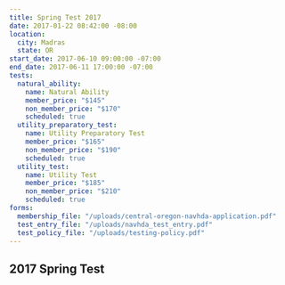 ```yaml
---
title: Spring Test 2017
date: 2017-01-22 08:42:00 -08:00
location:
  city: Madras
  state: OR
start_date: 2017-06-10 09:00:00 -07:00
end_date: 2017-06-11 17:00:00 -07:00
tests:
  natural_ability:
    name: Natural Ability
    member_price: "$145"
    non_member_price: "$170"
    scheduled: true
  utility_preparatory_test:
    name: Utility Preparatory Test
    member_price: "$165"
    non_member_price: "$190"
    scheduled: true
  utility_test:
    name: Utility Test
    member_price: "$185"
    non_member_price: "$210"
    scheduled: true
forms:
  membership_file: "/uploads/central-oregon-navhda-application.pdf"
  test_entry_file: "/uploads/navhda_test_entry.pdf"
  test_policy_file: "/uploads/testing-policy.pdf"
---
```


## 2017 Spring Test